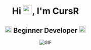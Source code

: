 <h1 align="center">Hi <img src="https://github.com/YourUsername/YourUsername/blob/main/icons/Hi.gif" width="28px"/>, I'm CursR</h1>
<h2 align="center">
  <img src="https://komarev.com/ghpvc/?username=kunefewastakenn&color=dc143c&style=for-the-badge" alt="Profile Views" style="height:21px;">
  Beginner Developer
  <a href="https://kunefewastaken.rf.gd/?i=1">
    <img src="https://img.shields.io/badge/Portfolio-543DE0?style=for-the-badge&logo=About.me&logoColor=white" alt="Portfolio" style="height:22px;">
  </a>
</h2>
<div align="center">
 <img alt="GIF" src="https://media4.giphy.com/media/11KzOet1ElBDz2/giphy.gif?cid=6c09b952ufa3xxbbm0mpuadm2zaik3wjp4m9luz2ly0lyz8d&ep=v1_internal_gif_by_id&rid=giphy.gif&ct=g" />
</div>

